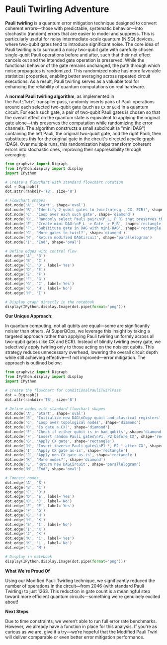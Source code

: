 # Pauli Twirling Adventure

**Pauli twirling** is a quantum error mitigation technique designed to convert coherent errors—those with predictable, systematic behavior—into stochastic (random) errors that are easier to model and suppress. This is particularly useful for noisy intermediate-scale quantum (NISQ) devices, where two-qubit gates tend to introduce significant noise. The core idea of Pauli twirling is to surround a noisy two-qubit gate with carefully chosen single-qubit Pauli operations before and after, such that their net effect cancels out and the intended gate operation is preserved. While the functional behavior of the gate remains unchanged, the path through which noise propagates is randomized. This randomized noise has more favorable statistical properties, enabling better averaging across repeated circuit executions. As a result, Pauli twirling serves as a valuable tool for enhancing the reliability of quantum computations on real hardware.

A **normal Pauli twirling algorithm**, as implemented in the `PauliTwirl` transpiler pass, randomly inserts pairs of Pauli operations around each selected two-qubit gate (such as `CX` or `ECR`) in a quantum circuit. For each such gate, a pair of two-qubit Pauli gates is chosen so that the overall effect on the quantum state is equivalent to applying the original gate alone—this preserves the computation while randomizing the error channels. The algorithm constructs a small subcircuit (a "mini DAG") containing the left Pauli, the original two-qubit gate, and the right Pauli, then substitutes this for the original gate in the circuit's directed acyclic graph (DAG). Over multiple runs, this randomization helps transform coherent errors into stochastic ones, improving their suppressibility through averaging.

```python
from graphviz import Digraph
from IPython.display import display
import IPython

# Create a flowchart with standard flowchart notation
dot = Digraph()
dot.attr(rankdir='TB', size='8')

# Flowchart shapes
dot.node('A', 'Start', shape='oval')
dot.node('B', 'Identify 2-qubit gates to twirl\n(e.g., CX, ECR)', shape='parallelogram')
dot.node('C', 'Loop over each such gate', shape='diamond')
dot.node('D', 'Randomly select Pauli pair\n(P_L, P_R) that preserves the gate', shape='rectangle')
dot.node('E', 'Create mini-DAG:\nP_L -> Gate -> P_R', shape='rectangle')
dot.node('F', 'Substitute gate in DAG with mini-DAG', shape='rectangle')
dot.node('G', 'More gates to twirl?', shape='diamond')
dot.node('H', 'Return modified DAGCircuit', shape='parallelogram')
dot.node('I', 'End', shape='oval')

# Define edges with control flow
dot.edge('A', 'B')
dot.edge('B', 'C')
dot.edge('C', 'D', label='Yes')
dot.edge('D', 'E')
dot.edge('E', 'F')
dot.edge('F', 'G')
dot.edge('G', 'C', label='Yes')
dot.edge('G', 'H', label='No')
dot.edge('H', 'I')

# Display graph directly in the notebook
display(IPython.display.Image(dot.pipe(format='png')))

```

**Our Unique Approach:**

In quantum computing, not all qubits are equal—some are significantly noisier than others. At SuperQOps, we leverage this insight by taking a targeted approach rather than applying Pauli twirling uniformly across all two-qubit gates (like CX and ECR). Instead of blindly twirling every gate, we selectively apply twirling only to those acting on the noisiest qubits. This strategy reduces unnecessary overhead, lowering the overall circuit depth while still achieving effective—if not improved—error mitigation. The approach is outlined below:

```python
from graphviz import Digraph
from IPython.display import display
import IPython

# Create the flowchart for ConditionalPauliTwirlPass
dot = Digraph()
dot.attr(rankdir='TB', size='8')

# Define nodes with standard flowchart shapes
dot.node('A', 'Start', shape='oval')
dot.node('B', 'Initialize new DAG\nCopy qubit and classical registers', shape='rectangle')
dot.node('C', 'Loop over topological nodes', shape='diamond')
dot.node('D', 'Is gate a CX?', shape='diamond')
dot.node('E', 'Check if either qubit is in bad_qubits', shape='diamond')
dot.node('F', 'Insert random Pauli gates\nP1, P2 before CX', shape='rectangle')
dot.node('G', 'Apply CX gate', shape='rectangle')
dot.node('H', 'Insert inverse Pauli gates\nP1⁻¹, P2⁻¹ after CX', shape='rectangle')
dot.node('I', 'Apply CX gate as-is', shape='rectangle')
dot.node('J', 'Apply non-CX gate as-is', shape='rectangle')
dot.node('K', 'More nodes?', shape='diamond')
dot.node('L', 'Return new DAGCircuit', shape='parallelogram')
dot.node('M', 'End', shape='oval')

# Connect nodes
dot.edge('A', 'B')
dot.edge('B', 'C')
dot.edge('C', 'D')
dot.edge('D', 'E', label='Yes')
dot.edge('D', 'J', label='No')
dot.edge('E', 'F', label='Yes')
dot.edge('F', 'G')
dot.edge('G', 'H')
dot.edge('H', 'K')
dot.edge('E', 'I', label='No')
dot.edge('I', 'K')
dot.edge('J', 'K')
dot.edge('K', 'C', label='Yes')
dot.edge('K', 'L', label='No')
dot.edge('L', 'M')

# Display in notebook
display(IPython.display.Image(dot.pipe(format='png')))

```

**What We're Proud Of**

Using our Modified Pauli Twirling technique, we significantly reduced the number of operations in the circuit—from 2046 (with standard Pauli Twirling) to just 1263. This reduction in gate count is a meaningful step toward more efficient quantum circuits—something we're genuinely excited about!

**Next Steps**

Due to time constraints, we weren’t able to run full error rate benchmarks. However, we already have a function in place for this analysis. If you're as curious as we are, give it a try—we’re hopeful that the Modified Pauli Twirl will deliver comparable or even better error mitigation performance.
